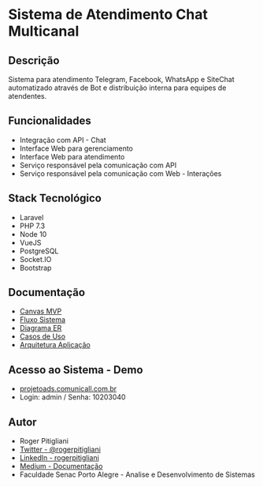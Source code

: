 # Sistema de Atendimento Chat Multicanal

## Descrição
Sistema para atendimento Telegram, Facebook, WhatsApp e SiteChat automatizado através de Bot e distribuição interna para equipes de atendentes.

## Funcionalidades
- Integração com API - Chat
- Interface Web para gerenciamento
- Interface Web para atendimento
- Serviço responsável pela comunicação com API
- Serviço responsável pela comunicação com Web - Interações

## Stack Tecnológico 
- Laravel
- PHP 7.3
- Node 10
- VueJS
- PostgreSQL
- Socket.IO
- Bootstrap

## Documentação
- [Canvas MVP](https://github.com/rogerpitigliani/projetoads/blob/master/documentacao/Canvas_MVP.pdf)
- [Fluxo Sistema](https://github.com/rogerpitigliani/projetoads/blob/master/documentacao/FluxoAplicacao.png)
- [Diagrama ER](https://github.com/rogerpitigliani/projetoads/blob/master/documentacao/DiagramaER.PNG)
- [Casos de Uso](https://github.com/rogerpitigliani/projetoads/blob/master/documentacao/DiagramaCasosDeUso.png)
- [Arquitetura Aplicação](https://github.com/rogerpitigliani/projetoads/blob/master/documentacao/FluxoInternoAplicacao.png)

## Acesso ao Sistema - Demo
- [projetoads.comunicall.com.br](http://projetoads.comunicall.com.br)
- Login: admin / Senha: 10203040

## Autor
- Roger Pitigliani
- [Twitter - @rogerpitigliani](https://twitter.com/rogerpitigliani)
- [LinkedIn - rogerpitigliani](https://www.linkedin.com/in/rogerpitigliani/)
- [Medium - Documentação](https://medium.com/@rogerpitigliani/gateway-mensageiro-1f96e7fc67b8)
- Faculdade Senac Porto Alegre - Analise e Desenvolvimento de Sistemas

